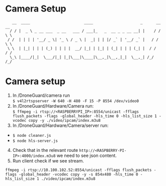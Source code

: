 # Camera Setup

```
   __  ____                        ____                     _      __ __
  / / |  _ \ _ __ ___  _ __   ___ / ___|_   _  __ _ _ __ __| |    / / \ \
 / /  | | | | '__/ _ \| '_ \ / _ \ |  _| | | |/ _` | '__/ _` |   / /   \ \
 \ \  | |_| | | | (_) | | | |  __/ |_| | |_| | (_| | | | (_| |  / /    / /
  \_\ |____/|_|  \___/|_| |_|\___|\____|\__,_|\__,_|_|  \__,_| /_/    /_/

```

# Camera setup

1. In /DroneGuard/camera run </br>
   `$ v4l2rtspserver -W 640 -H 480 -F 15 -P 8554 /dev/video0`
2. In /DroneGuard/Hardware/Camera run:</br>
   `$ ffmpeg -i rtsp://<RASPBERRYPI_IP>:8554/unicast -fflags flush_packets -flags -global_header -hls_time 0 -hls_list_size 1 -vcodec copy -y ./video/ipcam/index.m3u8`
3. In /DroneGuard/Hardware/Camera/server run:

- `$ node cleaner.js`
- `$ node hls-server.js`

4. Check that in the relevant route `http://<RASPBERRY-PI-IP>:4000/index.m3u8` we need to see json content.
5. Run client check if we see stream.

`ffmpeg -i rtsp://10.100.102.52:8554/unicast -fflags flush_packets -flags -global_header -vcodec copy -y -s 854x480 -hls_time 0 -hls_list_size 1 ./video/ipcam/index.m3u8`
